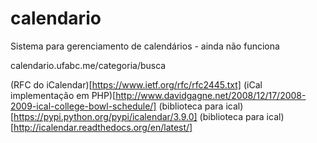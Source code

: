 # calendario
Sistema para gerenciamento de calendários - ainda não funciona

calendario.ufabc.me/categoria/busca


(RFC do iCalendar)[https://www.ietf.org/rfc/rfc2445.txt]
(iCal implementação em PHP)[http://www.davidgagne.net/2008/12/17/2008-2009-ical-college-bowl-schedule/]
(biblioteca para ical)[https://pypi.python.org/pypi/icalendar/3.9.0]
(biblioteca para ical)[http://icalendar.readthedocs.org/en/latest/]
